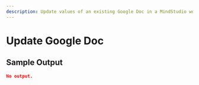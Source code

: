 ```yaml
---
description: Update values of an existing Google Doc in a MindStudio workflow
---
```


# Update Google Doc

## Sample Output

```json
No output.
```
